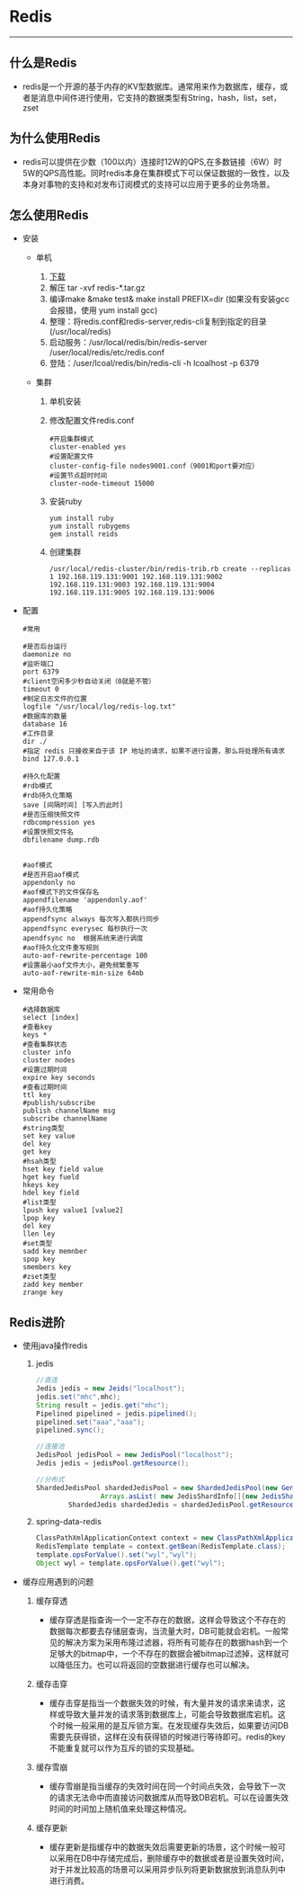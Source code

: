 # Redis

--------------

## 什么是Redis

* redis是一个开源的基于内存的KV型数据库。通常用来作为数据库，缓存，或者是消息中间件进行使用，它支持的数据类型有String，hash，list，set，zset

## 为什么使用Redis

* redis可以提供在少数（100以内）连接时12W的QPS,在多数链接（6W）时5W的QPS高性能。同时redis本身在集群模式下可以保证数据的一致性，以及本身对事物的支持和对发布订阅模式的支持可以应用于更多的业务场景。

## 怎么使用Redis

* 安装

  * 单机

    1.  [下载](https://redis.io/download)
    2. 解压 tar -xvf redis-*.tar.gz
    3. 编译make &make test& make install   PREFIX=dir (如果没有安装gcc会报错，使用 yum install gcc)
    4. 整理：将redis.conf和redis-server,redis-cli复制到指定的目录(/usr/local/redis)
    5. 启动服务：/usr/local/redis/bin/redis-server  /user/local/redis/etc/redis.conf
    6. 登陆：/user/lcoal/redis/bin/redis-cli  -h lcoalhost -p 6379

  * 集群

    1. 单机安装

    2. 修改配置文件redis.conf

       ```properties
       #开启集群模式
       cluster-enabled yes
       #设置配置文件
       cluster-config-file nodes9001.conf（9001和port要对应）
       #设置节点超时时间
       cluster-node-timeout 15000
       ```

    3. 安装ruby

       ```shell
       yum install ruby
       yum install rubygems
       gem install reids
       ```

    4. 创建集群

       ```shell
       /usr/local/redis-cluster/bin/redis-trib.rb create --replicas 1 192.168.119.131:9001 192.168.119.131:9002 192.168.119.131:9003 192.168.119.131:9004 192.168.119.131:9005 192.168.119.131:9006
       ```

* 配置

  ```properties
  #常用
  
  #是否后台运行
  daemonize no
  #监听端口
  port 6379
  #client空闲多少秒自动关闭（0就是不管）
  timeout 0
  #制定日志文件的位置
  logfile "/usr/local/log/redis-log.txt"
  #数据库的数量
  database 16
  #工作目录
  dir ./
  #指定 redis 只接收来自于该 IP 地址的请求，如果不进行设置，那么将处理所有请求
  bind 127.0.0.1
  
  #持久化配置
  #rdb模式
  #rdb持久化策略
  save [间隔时间] [写入的此时]
  #是否压缩快照文件
  rdbcompression yes
  #设置快照文件名
  dbfilename dump.rdb
  
  
  #aof模式
  #是否开启aof模式
  appendonly no
  #aof模式下的文件保存名
  appendfilename 'appendonly.aof'
  #aof持久化策略
  appendfsync always 每次写入都执行同步
  appendfsync everysec 每秒执行一次
  apendfsync no  根据系统来进行调度
  #aof持久化文件重写规则
  auto-aof-rewrite-percentage 100
  #设置最小aof文件大小，避免频繁重写
  auto-aof-rewrite-min-size 64mb
  ```

* 常用命令

  ```shell
  #选择数据库
  select [index]
  #查看key
  keys *
  #查看集群状态
  cluster info
  cluster nodes
  #设置过期时间
  expire key seconds
  #查看过期时间
  ttl key
  #publish/subscribe
  publish channelName msg
  subscribe channelName 
  #string类型
  set key value
  del key
  get key
  #hsah类型
  hset key field value
  hget key fueld
  hkeys key
  hdel key field
  #list类型
  lpush key value1 [value2]
  lpop key
  del key
  llen ley
  #set类型
  sadd key memnber
  spop key
  smembers key
  #zset类型
  zadd key member
  zrange key
  ```

## Redis进阶

* 使用java操作redis
  1. jedis

     ```java
     //直连
     Jedis jedis = new Jeids("localhost");
     jedis.set("mhc",mhc);
     String result = jedis.get("mhc");
     Pipelined pipelined = jedis.pipelined();
     pipelined.set("aaa","aaa");
     pipelined.sync();
     
     //连接池
     JedisPool jedisPool = new JedisPool("localhost");
     Jedis jedis = jedisPool.getResource();
     
     //分布式
     ShardedJedisPool shardedJedisPool = new ShardedJedisPool(new GenericObjectPoolConfig(),
                     Arrays.asList( new JedisShardInfo[]{new JedisShardInfo(host)} ));
             ShardedJedis shardedJedis = shardedJedisPool.getResource();
     ```

  2. spring-data-redis

     ```java
     ClassPathXmlApplicationContext context = new ClassPathXmlApplicationContext("applicationContext.xml");
     RedisTemplate template = context.getBean(RedisTemplate.class);
     template.opsForValue().set("wyl","wyl");
     Object wyl = template.opsForValue().get("wyl");
     ```
* 缓存应用遇到的问题
  1. 缓存穿透

     * 缓存穿透是指查询一个一定不存在的数据，这样会导致这个不存在的数据每次都要去存储层查询，当流量大时，DB可能就会宕机。一般常见的解决方案为采用布隆过滤器，将所有可能存在的数据hash到一个足够大的bitmap中，一个不存在的数据会被bitmap过滤掉，这样就可以降低压力。也可以将返回的空数据进行缓存也可以解决。

  2. 缓存击穿

     * 缓存击穿是指当一个数据失效的时候，有大量并发的请求来请求，这样或导致大量并发的请求落到数据库上，可能会导致数据库宕机。这个时候一般采用的是互斥锁方案。在发现缓存失效后，如果要访问DB需要先获得锁，这样在没有获得锁的时候进行等待即可。redis的key不能重复就可以作为互斥的锁的实现基础。

  3. 缓存雪崩

     * 缓存雪崩是指当缓存的失效时间在同一个时间点失效，会导致下一次的请求无法命中而直接访问数据库从而导致DB宕机。可以在设置失效时间的时间加上随机值来处理这种情况。

  4. 缓存更新

     * 缓存更新是指缓存中的数据失效后需要更新的场景，这个时候一般可以采用在DB中存储完成后，删除缓存中的数据或者是设置失效时间，对于并发比较高的场景可以采用异步队列将更新数据放到消息队列中进行消费。


